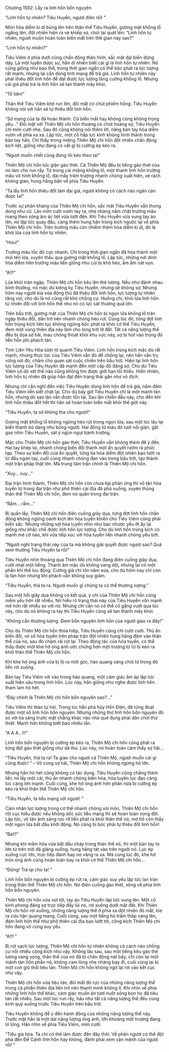 




Chương 1592: Lấy ra linh hồn bổn nguyên


“Linh hồn tự nhiên? Tiêu Huyền, ngươi điên rồi! ”

Nhìn hỏa diễm kì dị bùng lên trên thân thể Tiêu Huyền, gương mặt khổng lồ ngẩng lên, đột nhiên hiện ra vẻ khiếp sợ, chói tai quát lên: “Linh hồn tự nhiên, ngươi muốn hoàn toàn biến mất trên thế gian này sao?”

“Linh hồn tự nhiên?”

Tiêu Viêm ở phía dưới cũng chấn động thân hình, sắc mặt đại biến đứng dậy. Là một luyện dược sư, hắn dĩ nhiên biết cái gì là linh hồn tự nhiên. Nó cũng giống như bạo thể, trong thời gian ngắn có thể bộc phát ra lực lượng rất mạnh, nhưng lại cần dùng tính mạng để trả giá. Linh hồn tự nhiên này phải thiêu đốt linh hồn để đạt được lực lượng tăng cường khổng lồ. Nhưng cái giá phải trả là linh hồn sẽ tan thành mây khói.

“Tổ tiên!”

Thân thể Tiêu Viêm khẽ run lên, đôi mắt có chút phiếm hồng. Tiêu Huyền không nói với hắn sẽ tự thiêu đốt linh hồn.

“Sứ mạng của ta đã hoàn thành. Có biến mất hay không cũng không trọng yếu…” Đối mặt với Thiên Mộ chi hồn thoáng có chút hoảng sợ, Tiêu Huyền chỉ mỉm cười nhẹ. Sau đó cũng không nói thêm lời, nâng bàn tay hỏa diễm vươn về phía xa xa. Lập tức, một cỗ hấp lực kinh khủng hình thành trong bàn tay hắn. Chỉ thấy trong miệng Thiên Mộ chi hồn đột nhiên chấn động kịch liệt, giống như đang có vật gì bị cưỡng ép kéo ra.

“Ngươi muốn chết cũng đừng lôi kéo theo ta!”

Thiên Mộ chi hồn tức giận gào thét. Cả Thiên Mộ đều bị tiếng gào thét của nó làm cho run rẩy. Từ trong cái miệng khổng lồ, một thanh linh hồn trường mâu vô hình khổng lồ, dài mấy trăm trượng nhanh chóng xuất hiện, xé rách không gian, hung hăng bắn về phía Tiêu Huyền.

“Ta lấy linh hồn thiêu đốt làm đại giá, ngươi không có cách nào ngăn cản được ta!”

Trước sự phản kháng của Thiên Mộ chi hồn, sắc mặt Tiêu Huyền vẫn thong dong như cũ. Lão mỉm cười vươn tay ra, nhẹ nhàng nắm chặt trường mâu mang theo sóng âm ác liệt vừa lướt đến. Khi Tiêu Huyền vừa vung tay áo lên, nó lập tức quay đầu, càng thêm hung hãn trùng kích ngược lại về phía Thiên Mộ chi hồn. Trên trường mâu còn nhiễm thêm hỏa diễm kì dị, đó là khói lửa của linh hồn tự nhiên.

“Hưu!”

Trường mâu tốc độ cực nhanh. Chỉ trong thời gian ngắn đã hóa thành một mũi tên lửa, xuyên thấu qua gương mặt khổng lồ. Lập tức, những nơi dính hỏa diễm trên trường mâu liền giống như củi bị khô héo, ầm ầm nát vụn.

“A!!!”

Lừa khói tràn ngập. Thiên Mộ chi hồn kêu lên thê lương. Nếu như đánh nhau bình thường, nó mặc dù kiêng kỵ Tiêu Huyền, nhưng sẽ không sợ. Nhưng hôm nay người kia vừa động thủ đã thiêu đốt linh hồn, lực lượng tự nhiên tăng vọt, cho dù là nó cũng rất khó chống cự. Huống chi, khói lửa linh hồn tự nhiên đối với linh hồn thể như nó có lực sát thương quá lớn.

Trên bầu trời, gương mặt của Thiên Mộ chi hồn bị ngọn lửa khổng lồ tràn ngập thiêu đốt, dần trở nên nhanh chóng héo rút. Cùng lúc đó, từng đợt linh hồn trùng kích liên tục không ngừng bộc phát ra khỏi cơ thể Tiêu Huyền, đem một vùng thiên địa này làm cho long trời lở đất. Tất cả năng lượng thể đều bị dọa sợ hãi, mau chóng thoát khỏi khu vực này, sợ bị hút vào trong đó liền hồn phi phách tán.

Tịnh Liên Yêu Hỏa lượn lờ quanh Tiêu Viêm. Linh hồn trùng kích mặc dù rất mạnh, nhưng thực lực của Tiêu Viêm vẫn đủ để chống lại, nên hắn vẫn trụ vững nơi đó, chăm chú quan sát cuộc chiến trên bầu trời. Hiện tại linh hồn lực lượng của Tiêu Huyền đã mạnh đến một cấp độ đáng sợ. Cho dù Tiêu Viêm có dò xét thế nào cũng không tìm được giới hạn tối thiểu. Hiển nhiên, linh hồn tự nhiên đã giúp hắn đạt đến trạng thái gần như vô địch.

Nhưng chỉ cần nghĩ đến việc Tiêu Huyền dùng linh hồn để trả giá, nắm đấm Tiêu Viêm liền siết chặt lại. Cho dù bây giờ Tiêu Huyền chỉ là một mảnh tàn hồn, nhưng dù sao lão vẫn được tồn tại. Sau lần chiến đấu này, cho đến khi linh hồn thiêu đốt hết thì hắn sẽ hoàn toàn biến mất khỏi thế giới này.

“Tiêu Huyền, ta sẽ không tha cho ngươi!”

Gương mặt khổng lồ không ngừng héo rút trong ngọn lửa, sau một lúc lâu lại biến thành bộ dáng như bóng người. Hai đồng tử màu đỏ tươi nổi giận, gắt gao nhìn Tiêu Huyền, sát ý ngùn ngụt bành trướng.

Mặc cho Thiên Mộ chi hồn gào thét, Tiêu Huyền vẫn không thèm để ý đến. Hai tay khép lại, nhanh chóng biến đổi thành một ấn quyết rườm rà phức tạp. Theo sự biến đổi của ấn quyết, từng tia hỏa diễm đột nhiên bạo lướt ra từ đầu ngón tay, cuối cùng nhanh chóng đan vào trong bầu trời, tạo thành một trận pháp thật lớn. Mà trung tâm trận chính là Thiên Mộ chi hồn.

“Xuy… xuy…”

Đại trận hình thành, Thiên Mộ chi hồn còn chưa kịp phản ứng thì vô tận hỏa tuyến từ trong đại trận như phô thiên cái địa đã phủ xuống, xuyên thủng thân thể Thiên Mộ chi hồn, đem nó quấn trong đại trận.

“Rầm… rầm…”

Bị quấn lấy, Thiên Mộ chi hồn điên cuồng giãy dụa, từng đợt linh hồn chấn động không ngừng oanh kích lên hỏa tuyến khiến cho Tiêu Viêm cũng phải biến sắc. Nhưng những sợi hỏa tuyến nhìn như bạc nhược yếu ớt ấy lại giống như khắc chế được linh hồn lực lượng. Cho dù linh hồn trùng kích có mạnh mẽ cỡ nào, khi vừa tiếp xúc với hỏa tuyến liền nhanh chóng yếu bớt.

“Ngươi nghĩ trạng thái này của ta mà không giải quyết được ngươi sao? Quá xem thường Tiêu Huyền ta rồi!”

Tiêu Huyền nhìn thoáng qua Thiên Mộ chi hồn đang điên cuồng giãy dụa, cười nhạt một tiếng. Thanh âm mặc dù không vang dội, nhưng lại có một phần khí thế lưu động. Cường giả chí tôn năm xưa, cho dù hôm nay chỉ còn là tàn hôn nhưng khí phách vẫn không suy giảm.

“Tiêu Huyền, thả ta ra. Ngươi muốn gì chúng ta có thể thương lượng.”

Sau một hồi giãy dụa không có kết quả, ý chí của Thiên Mộ chi hồn cũng mềm yếu hơn rất nhiều. Nó hiểu rõ trạng thái này của Tiêu Huyền vốn mạnh mẽ hơn rất nhiều so với nó. Nhưng chỉ cần nó có thể cố gắng vượt qua lúc này, cho dù nó không ra tay thì Tiêu Huyền cũng sẽ tan thành mây khói.

“Không cần thương lượng. Đem bổn nguyên linh hồn của ngươi giao ra đây!”

Cho dù Thiên Mộ chi hồn thỏa hiệp, Tiêu Huyền cũng chỉ cười cười. Thủ ấn biến đổi, vô số hỏa tuyến trên pháp trận đột nhiên hung hăng đâm vào thân thể của nó, sau đó chậm rãi rút lại. Theo động tác của hỏa tuyến, có thể thấy được một khe hở óng ánh ước chừng hơn một trượng từ từ bị kéo ra khỏi thân thể Thiên Mộ chi hồn.

Khi khe hở óng ánh vừa bị lộ ra một góc, hào quang sáng chói từ trong đó liền rơi xuống.

Bàn tay Tiêu Viêm với vào trong hào quang, một cảm giác ấm áp lập tức xuất hiện sâu trong linh hồn. Lúc này, hắn giống như nghe được linh hồn tham lam hò hét.

“Đây chính là Thiên Mộ chi hồn bổn nguyên sao?...”

Tiêu Viêm thì thào tự hỏi. Trong lúc hắn phá hủy Hồn Điện, đã từng đoạt được một số linh hồn bổn nguyên. Nhưng những thứ linh hồn bổn nguyên đó so với tia sáng trước mặt chẳng khác nào nhà quê đụng phải dân chơi thứ thiệt. Mạnh hơn không biết bao nhiêu lần.

“A A A…!!!”

Linh hồn bổn nguyên bị cưỡng ép kéo ra, Thiên Mộ chi hồn cũng phát ra từng đợt gào thét giống như dã thú. Lúc này, nó hoàn toàn cảm thấy sợ hãi…

“Tiêu Huyền, thả ta ra! Ta giao cho ngươi cả Thiên Mộ, ngươi muốn cái gì cũng được! ” – Vô cùng sợ hãi, Thiên Mộ chi hồn không ngừng hô lớn.

Nhưng hắn hò hét cũng không có tác dụng. Tiêu Huyền cũng chẳng thèm liếc nó lấy một cái, thủ ấn nhanh chóng biến hóa, hỏa tuyến lực đạo càng lúc càng lớn mạnh. Cuối cùng, khe hở óng ánh hơn phân nửa bị cưỡng ép kéo ra khỏi thân thể Thiên Mộ chi hồn.

“Tiêu Huyền, ta liều mạng với ngươi! ”

Cảm nhận lực lượng trong cơ thể nhanh chóng xói mòn, Thiên Mộ chi hồn rốt cục hiểu được nếu không dốc sức liều mạng thì sẽ hoàn toàn xong đời. Lập tức, vô tận ánh sáng rực rỡ liền phát ra khỏi thân thể nó, mơ hồ còn thấy một ngọn lửa bắt đầu khởi động. Nó cũng bị bức phải tự thiêu đốt linh hồn!

“Ba!!!”

Nhưng khi mầm hỏa vừa bắt đầu cháy trong thân thể nó, thì một bàn tay to lớn từ trên trời đã giáng xuống, hung hăng tát vào trên người nó. Lực ép xuống cực lớn, trực tiếp đánh bay nó văng ra xa. Mà cùng lúc đó, khe hở tròn óng ánh cũng hoàn toàn bay ra khỏi cơ thể Thiên Mộ chi hồn…

“Đừng! Trả lại cho ta! ”

Linh hồn bổn nguyên bị cưỡng ép rút ra, cảm giác suy yếu lập tức lan tràn trong thân thể Thiên Mộ chi hồn. Nó điên cuồng gào thét, xông về phía linh hồn bổn nguyên.

Thiên Mộ chi hồn vừa vọt tới, tay áo Tiêu Huyền lập tức vung lên. Một cỗ kình phong đáng sợ trực tiếp đẩy lùi nó, rơi xuống dưới mặt đất. Khi Thiên Mộ chi hồn rơi xuống, những năng lượng thể ở phía xa đột nhiên đỏ mắt, lóe ra cừu hận quang mang. Cuối cùng, sau một tiếng hô trầm thấp vang lên, đám linh hồn thể như phô thiên cái địa bạo lướt tới, công kích Thiên Mộ chi hồn đang vô cùng suy yếu.

“A!!! ”

Bị rút sạch lực lượng, Thiên Mộ chi hồn tự nhiên không có cách nào chống cự nổi nhiều công kích như vậy. Không lâu sau, sau một tiếng kêu gào thê lương vang vọng, thân thể của nó đã bị chấn động nát bấy, chỉ còn lại một mảnh tàn hồn phẫn nộ, không cam lòng nhẹ nhàng bay đi, cuối cùng lại bị một con gió thổi tiêu tán. Thiên Mộ chi hồn không ngờ lại rơi vào kết cục như vậy.

Thiên Mộ chi hồn vừa tiêu tán, đôi mắt đỏ rực của những năng lượng thể trong cả phiến thiên địa liền trở nên thanh minh không ít. Khi nhìn về phía những linh hồn thể khác, cảm giác muốn ăn tươi nuốt sống bọn họ đã tiêu tán rất nhiều. Sau một lúc run rẩy, hầu như tất cả năng lượng thể đều cung kính quỳ xuống trước Tiêu Huyền trên bầu trời.

Tiêu Huyền không để ý đến hành động của những năng lượng thể này. Trước mặt hắn là một dải năng lượng óng ánh, lớn khoảng một trượng đang lơ lửng. Hắn nhìn về phía Tiêu Viêm, mỉm cười:

“Tiểu gia hỏa. Ta chỉ có thể làm được đến đây thôi. Về phần ngươi có thể đột phá đến Đế Cảnh linh hồn hay không, đành phải xem vận mệnh của ngươi rồi! ”




